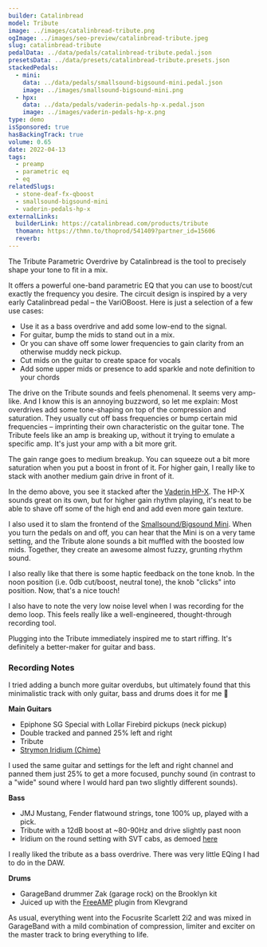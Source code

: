 ```yaml
---
builder: Catalinbread
model: Tribute
image: ../images/catalinbread-tribute.png
ogImage: ../images/seo-preview/catalinbread-tribute.jpeg
slug: catalinbread-tribute
pedalData: ../data/pedals/catalinbread-tribute.pedal.json
presetsData: ../data/presets/catalinbread-tribute.presets.json
stackedPedals:
  - mini:
    data: ../data/pedals/smallsound-bigsound-mini.pedal.json
    image: ../images/smallsound-bigsound-mini.png
  - hpx:
    data: ../data/pedals/vaderin-pedals-hp-x.pedal.json
    image: ../images/vaderin-pedals-hp-x.png
type: demo
isSponsored: true
hasBackingTrack: true
volume: 0.65
date: 2022-04-13
tags:
  - preamp
  - parametric eq
  - eq
relatedSlugs:
  - stone-deaf-fx-qboost
  - smallsound-bigsound-mini
  - vaderin-pedals-hp-x
externalLinks:
  builderLink: https://catalinbread.com/products/tribute
  thomann: https://thmn.to/thoprod/541409?partner_id=15606
  reverb:
---
```


The Tribute Parametric Overdrive by Catalinbread is the tool to precisely shape your tone to fit in a mix.

It offers a powerful one-band parametric EQ that you can use to boost/cut exactly the frequency you desire. The circuit design is inspired by a very early Catalinbread pedal – the VariOBoost. Here is just a selection of a few use cases:

- Use it as a bass overdrive and add some low-end to the signal.
- For guitar, bump the mids to stand out in a mix.
- Or you can shave off some lower frequencies to gain clarity from an otherwise muddy neck pickup.
- Cut mids on the guitar to create space for vocals
- Add some upper mids or presence to add sparkle and note definition to your chords

The drive on the Tribute sounds and feels phenomenal. It seems very amp-like. And I know this is an annoying buzzword, so let me explain:
Most overdrives add some tone-shaping on top of the compression and saturation. They usually cut off bass frequencies or bump certain mid frequencies – imprinting their own characteristic on the guitar tone.
The Tribute feels like an amp is breaking up, without it trying to emulate a specific amp. It's just your amp with a bit more grit.

The gain range goes to medium breakup. You can squeeze out a bit more saturation when you put a boost in front of it. For higher gain, I really like to stack with another medium gain drive in front of it.

In the demo above, you see it stacked after the [Vaderin HP-X](/demos/vaderin-pedals-hp-x). The HP-X sounds great on its own, but for higher gain rhythm playing, it's neat to be able to shave off some of the high end and add even more gain texture.

I also used it to slam the frontend of the [Smallsound/Bigsound Mini](/demos/smallsound-bigsound-mini). When you turn the pedals on and off, you can hear that the Mini is on a very tame setting, and the Tribute alone sounds a bit muffled with the boosted low mids. Together, they create an awesome almost fuzzy, grunting rhythm sound.

I also really like that there is some haptic feedback on the tone knob. In the noon position (i.e. 0db cut/boost, neutral tone), the knob "clicks" into position. Now, that's a nice touch!

I also have to note the very low noise level when I was recording for the demo loop. This feels really like a well-engineered, thought-through recording tool.

Plugging into the Tribute immediately inspired me to start riffing. It's definitely a better-maker for guitar and bass.

### Recording Notes

I tried adding a bunch more guitar overdubs, but ultimately found that this minimalistic track with only guitar, bass and drums does it for me 🙂

**Main Guitars**

- Epiphone SG Special with Lollar Firebird pickups (neck pickup)
- Double tracked and panned 25% left and right
- Tribute
- [Strymon Iridium (Chime)](/demos/strymon-iridium)

I used the same guitar and settings for the left and right channel and panned them just 25% to get a more focused, punchy sound (in contrast to a "wide" sound where I would hard pan two slightly different sounds).

**Bass**

- JMJ Mustang, Fender flatwound strings, tone 100% up, played with a pick.
- Tribute with a 12dB boost at ~80-90Hz and drive slightly past noon
- Iridium on the round setting with SVT cabs, as demoed [here](/posts/strymon-iridium-bass-ownhammer-ir)

I really liked the tribute as a bass overdrive. There was very little EQing I had to do in the DAW.

**Drums**

- GarageBand drummer Zak (garage rock) on the Brooklyn kit
- Juiced up with the [FreeAMP](https://klevgrand.com/products/freeamp) plugin from Klevgrand

As usual, everything went into the Focusrite Scarlett 2i2 and was mixed in GarageBand with a mild combination of compression, limiter and exciter on the master track to bring everything to life.

